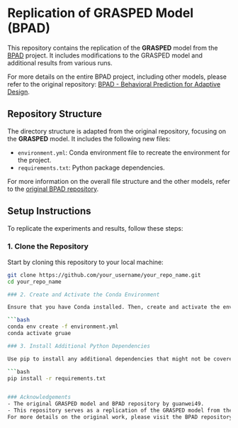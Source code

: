 # Replication of GRASPED Model (BPAD)

This repository contains the replication of the **GRASPED** model from the [BPAD](https://github.com/guanwei49/BPAD) project. It includes modifications to the GRASPED model and additional results from various runs.

For more details on the entire BPAD project, including other models, please refer to the original repository: [BPAD - Behavioral Prediction for Adaptive Design](https://github.com/guanwei49/BPAD).

## Repository Structure

The directory structure is adapted from the original repository, focusing on the **GRASPED** model. It includes the following new files:

- `environment.yml`: Conda environment file to recreate the environment for the project.
- `requirements.txt`: Python package dependencies.

For more information on the overall file structure and the other models, refer to the [original BPAD repository](https://github.com/guanwei49/BPAD).

## Setup Instructions

To replicate the experiments and results, follow these steps:

### 1. Clone the Repository

Start by cloning this repository to your local machine:

```bash
git clone https://github.com/your_username/your_repo_name.git
cd your_repo_name

### 2. Create and Activate the Conda Environment

Ensure that you have Conda installed. Then, create and activate the environment by running the following commands:

```bash
conda env create -f environment.yml
conda activate gruae

### 3. Install Additional Python Dependencies

Use pip to install any additional dependencies that might not be covered in the environment.yml file:

```bash
pip install -r requirements.txt


### Acknowledgements
- The original GRASPED model and BPAD repository by guanwei49.
- This repository serves as a replication of the GRASPED model from the BPAD project.
For more details on the original work, please visit the BPAD repository.

